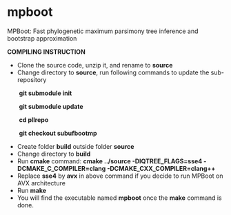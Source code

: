 # mpboot
MPBoot: Fast phylogenetic maximum parsimony tree inference and bootstrap approximation

**COMPILING INSTRUCTION**
* Clone the source code, unzip it, and rename to **source**
* Change directory to **source**, run following commands to update the sub-repository

&nbsp;&nbsp;&nbsp;&nbsp;&nbsp;&nbsp;&nbsp;**git submodule init**

&nbsp;&nbsp;&nbsp;&nbsp;&nbsp;&nbsp;&nbsp;**git submodule update**

&nbsp;&nbsp;&nbsp;&nbsp;&nbsp;&nbsp;&nbsp;**cd pllrepo**

&nbsp;&nbsp;&nbsp;&nbsp;&nbsp;&nbsp;&nbsp;**git checkout subufbootmp**

* Create folder **build** outside folder **source**
* Change directory to **build**
* Run **cmake** command:
**cmake ../source -DIQTREE_FLAGS=sse4 -DCMAKE_C_COMPILER=clang -DCMAKE_CXX_COMPILER=clang++**
* Replace **sse4** by **avx** in above command if you decide to run MPBoot on AVX architecture
* Run **make**
* You will find the executable named **mpboot** once the **make** command is done.
